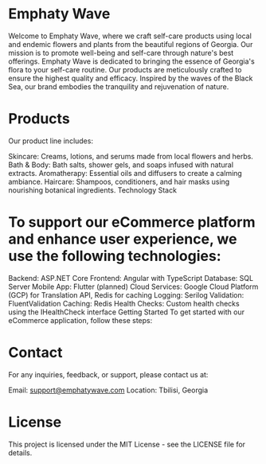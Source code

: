 # Emphaty Wave

Welcome to Emphaty Wave, where we craft self-care products using local and endemic flowers and plants from the beautiful regions of Georgia. Our mission is to promote well-being and self-care through nature's best offerings.
Emphaty Wave is dedicated to bringing the essence of Georgia's flora to your self-care routine. Our products are meticulously crafted to ensure the highest quality and efficacy. Inspired by the waves of the Black Sea, our brand embodies the tranquility and rejuvenation of nature.

# Products
Our product line includes:

Skincare: Creams, lotions, and serums made from local flowers and herbs.
Bath & Body: Bath salts, shower gels, and soaps infused with natural extracts.
Aromatherapy: Essential oils and diffusers to create a calming ambiance.
Haircare: Shampoos, conditioners, and hair masks using nourishing botanical ingredients.
Technology Stack

# To support our eCommerce platform and enhance user experience, we use the following technologies:

Backend: ASP.NET Core
Frontend: Angular with TypeScript
Database: SQL Server
Mobile App: Flutter (planned)
Cloud Services: Google Cloud Platform (GCP) for Translation API, Redis for caching
Logging: Serilog
Validation: FluentValidation
Caching: Redis
Health Checks: Custom health checks using the IHealthCheck interface
Getting Started
To get started with our eCommerce application, follow these steps:

# Contact
For any inquiries, feedback, or support, please contact us at:

Email: support@emphatywave.com
Location: Tbilisi, Georgia
# License
This project is licensed under the MIT License - see the LICENSE file for details.
